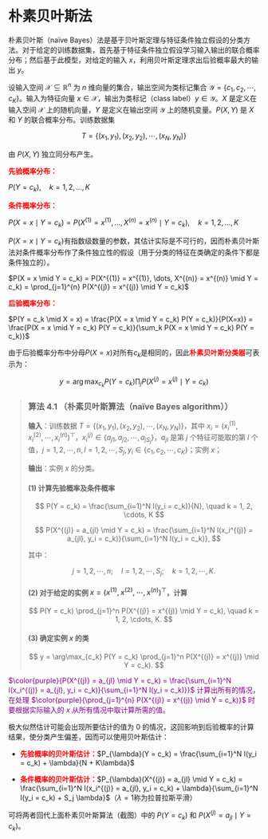 # 朴素贝叶斯法

朴素贝叶斯（naïve Bayes）法是基于贝叶斯定理与特征条件独立假设的分类方法。对于给定的训练数据集，首先基于特征条件独立假设学习输入输出的联合概率分布；然后基于此模型，对给定的输入 $x$，利用贝叶斯定理求出后验概率最大的输出 $y$。

设输入空间 $\mathcal{X} \subseteq \mathbb{R}^n$ 为 $n$ 维向量的集合，输出空间为类标记集合 $\mathcal{Y} = \{c_1, c_2, \cdots, c_K\}$。输入为特征向量 $x \in \mathcal{X}$，输出为类标记（class label）$y \in \mathcal{Y}$。$X$ 是定义在输入空间 $\mathcal{X}$ 上的随机向量，$Y$ 是定义在输出空间 $\mathcal{Y}$ 上的随机变量。$P(X, Y)$ 是 $X$ 和 $Y$ 的联合概率分布。训练数据集

$$T = \{(x_1, y_1), (x_2, y_2), \cdots, (x_N, y_N)\}$$

由 $P(X, Y)$ 独立同分布产生。

<span style="color:red;"><b>先验概率分布：</b></span>

$P(Y = c_k), \quad k = 1, 2, \dots, K$

<span style="color:red;"><b>条件概率分布：</b></span>

$P(X = x \mid Y = c_k) = P(X^{(1)} = x^{(1)}, \dots, X^{(n)} = x^{(n)} \mid Y = c_k), \quad k = 1, 2, \dots, K$

$P(X = x \mid Y = c_k)$有指数级数量的参数，其估计实际是不可行的，因而朴素贝叶斯法对条件概率分布作了条件独立性的假设（用于分类的特征在类确定的条件下都是条件独立的）。

$P(X = x \mid Y = c_k) = P(X^{(1)} = x^{(1)}, \dots, X^{(n)} = x^{(n)} \mid Y = c_k) = \prod_{j=1}^{n} P(X^{(j)} = x^{(j)} \mid Y = c_k)$

<span style="color:red;"><b>后验概率分布：</b></span>

$P(Y = c_k \mid X = x) = \frac{P(X = x \mid Y = c_k) P(Y = c_k)}{P(X=x)} = \frac{P(X = x \mid Y = c_k) P(Y = c_k)}{\sum_k P(X = x \mid Y = c_k) P(Y = c_k)}$

由于后验概率分布中分母$P(X=x)$对所有$c_k$是相同的，因此<span style="color:red;"><b>朴素贝叶斯分类器</b></span>可表示为：

$$y = \arg \max_{c_k} P(Y = c_k) \prod_j P(X^{(j)} = x^{(j)} \mid Y = c_k)$$

> ### 算法 4.1 （朴素贝叶斯算法（naïve Bayes algorithm））
> 
> **输入**：训练数据 $T = \{(x_1, y_1), (x_2, y_2), \cdots, (x_N, y_N)\}$，其中 $x_i = (x_i^{(1)}, x_i^{(2)}, \cdots, x_i^{(n)})^\top$，$x_i^{(j)} \in \{a_{j1}, a_{j2}, \cdots, a_{jS_j}\}$，$a_{jl}$ 是第 $j$ 个特征可能取的第 $l$ 个值，$j = 1, 2, \cdots, n, l = 1, 2, \cdots, S_j, y_i \in \{c_1, c_2, \cdots, c_K\}$；实例 $x$；
> 
> **输出**：实例 $x$ 的分类。
> 
> #### (1) 计算先验概率及条件概率
> 
> $$
> P(Y = c_k) = \frac{\sum_{i=1}^N I(y_i = c_k)}{N}, \quad k = 1, 2, \cdots, K
> $$
> 
> $$
> P(X^{(j)} = a_{jl} \mid Y = c_k) = \frac{\sum_{i=1}^N I(x_i^{(j)} = a_{jl}, y_i = c_k)}{\sum_{i=1}^N I(y_i = c_k)}, 
> $$
> 
> 其中：
> 
> $$
> j = 1, 2, \cdots, n; \quad l = 1, 2, \cdots, S_j; \quad k = 1, 2, \cdots, K.
> $$
> 
> #### (2) 对于给定的实例 $x = (x^{(1)}, x^{(2)}, \cdots, x^{(n)})^\top$，计算
> 
> $$
> P(Y = c_k) \prod_{j=1}^n P(X^{(j)} = x^{(j)} \mid Y = c_k), \quad k = 1, 2, \cdots, K.
> $$
> 
> #### (3) 确定实例 $x$ 的类
> 
> $$
> y = \arg\max_{c_k} P(Y = c_k) \prod_{j=1}^n P(X^{(j)} = x^{(j)} \mid Y = c_k).
> $$

<span style="color:purple;">$\color{purple}{P(X^{(j)} = a_{jl} \mid Y = c_k) = \frac{\sum_{i=1}^N I(x_i^{(j)} = a_{jl}, y_i = c_k)}{\sum_{i=1}^N I(y_i = c_k)}}$ 计算出所有的情况，在处理 $\color{purple}{\prod_{j=1}^{n} P(X^{(j)} = x^{(j)} \mid Y = c_k)}$ 时要根据实际输入的 $x$ 从所有情况中取计算所需的值。</span>

极大似然估计可能会出现所要估计的值为 $0$ 的情况，这回影响到后验概率的计算结果，使分类产生偏差，因而可以使用贝叶斯估计：

- <span style="color:red;"><b>先验概率的贝叶斯估计：</b></span>$P_{\lambda}(Y = c_k) = \frac{\sum_{i=1}^N I(y_i = c_k) + \lambda}{N + K\lambda}$

- <span style="color:red;"><b>条件概率的贝叶斯估计：</b></span>$P_{\lambda}(X^{(j)} = a_{jl} \mid Y = c_k) = \frac{\sum_{i=1}^N I(x_i^{(j)} = a_{jl}, y_i = c_k) + \lambda}{\sum_{i=1}^N I(y_i = c_k) + S_j \lambda}$（$\lambda=1$称为拉普拉斯平滑）

可将两者回代上面朴素贝叶斯算法（截图）中的 $P(Y = c_k)$ 和 $P(X^{(j)} = a_{jl} \mid Y = c_k)$。




